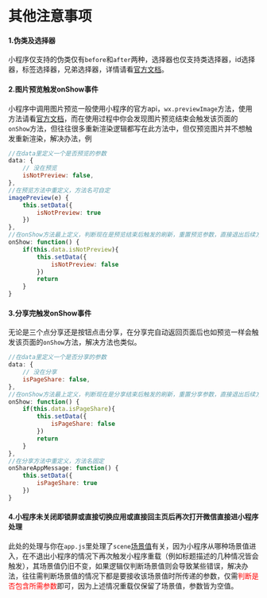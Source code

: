 <!--
 * @Author: kendrick任
 * @Date: 2020-12-18 11:29:19
 * @LastEditTime: 2020-12-21 15:01:11
 * @Description: 版本申明
 * @FilePath: \gitbook\wxapp\CommonQuestion\Else.md
 * @
-->
# 其他注意事项

#### 1.伪类及选择器
小程序仅支持的伪类仅有```before```和```after```两种，选择器也仅支持类选择器，id选择器，标签选择器，兄弟选择器，详情请看[官方文档](https://developers.weixin.qq.com/miniprogram/dev/framework/view/wxss.html)。

#### 2.图片预览触发onShow事件
小程序中调用图片预览一般使用小程序的官方api，```wx.previewImage```方法，使用方法请看[官方文档](https://developers.weixin.qq.com/miniprogram/dev/api/media/image/wx.previewImage.html)，而在使用过程中你会发现图片预览结束会触发该页面的```onShow```方法，但往往很多重新渲染逻辑都写在此方法中，但仅预览图片并不想触发重新渲染，解决办法，例
```javascript
//在data里定义一个是否预览的参数
data: {
	// 没在预览
    isNotPreview: false,
},
//在预览方法中重定义，方法名可自定
imagePreview(e) {
    this.setData({
    	isNotPreview: true
    })
},
//在onShow方法最上定义，判断现在是预览结束后触发的刷新，重置预览参数，直接退出后续方法
onShow: function() {
    if(this.data.isNotPreview){
        this.setData({
        	isNotPreview: false
        })
        return
    }
}
```

#### 3.分享完触发onShow事件
无论是三个点分享还是按钮点击分享，在分享完自动返回页面后也如预览一样会触发该页面的```onShow```方法，解决方法也类似。
```javascript
//在data里定义一个是否分享的参数
data: {
	// 没在分享
    isPageShare: false,
},
//在onShow方法最上定义，判断现在是分享结束后触发的刷新，重置分享参数，直接退出后续方法
onShow: function() {
    if(this.data.isPageShare){
        this.setData({
        	isPageShare: false
        })
        return
    }
},
//在分享方法中重定义，方法名固定
onShareAppMessage: function() {
    this.setData({
    	isPageShare: true
    })
}
```

#### 4.小程序未关闭即锁屏或直接切换应用或直接回主页后再次打开微信直接进小程序处理
此处的处理与你在```app.js```里处理了```scene```[场景值](https://developers.weixin.qq.com/miniprogram/dev/reference/scene-list.html)有关，因为小程序从哪种场景值进入，在不退出小程序的情况下再次触发小程序重载（例如标题描述的几种情况皆会触发），其场景值仍旧不变，如果逻辑仅判断场景值则会导致某些错误，解决办法，往往需判断场景值的情况下都是要接收该场景值时所传递的参数，仅需<font color="red">判断是否包含所需参数</font>即可，因为上述情况重载仅保留了场景值，参数皆为空值。